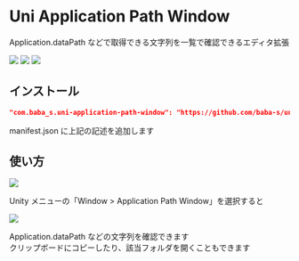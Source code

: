 # Uni Application Path Window

Application.dataPath などで取得できる文字列を一覧で確認できるエディタ拡張

![](https://img.shields.io/badge/Unity-2018.4%2B-red.svg)
![](https://img.shields.io/badge/.NET-4.x-orange.svg)
[![](https://img.shields.io/github/license/baba-s/uni-application-path-window.svg)](https://github.com/baba-s/uni-application-path-window/blob/master/LICENSE)

## インストール

```json
"com.baba_s.uni-application-path-window": "https://github.com/baba-s/uni-application-path-window.git",
```

manifest.json に上記の記述を追加します  

## 使い方

![](https://cdn-ak.f.st-hatena.com/images/fotolife/b/baba_s/20190929/20190929201704.png)  

Unity メニューの「Window > Application Path Window」を選択すると  

![](https://cdn-ak.f.st-hatena.com/images/fotolife/b/baba_s/20190929/20190929202134.png)  

Application.dataPath などの文字列を確認できます  
クリップボードにコピーしたり、該当フォルダを開くこともできます  